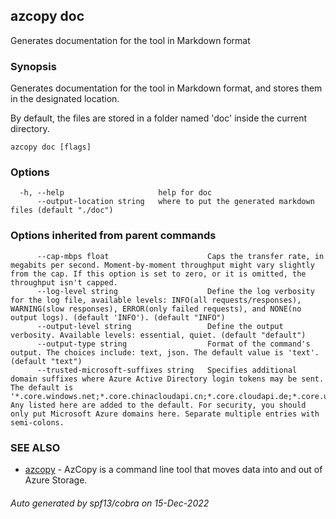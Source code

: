 ## azcopy doc

Generates documentation for the tool in Markdown format

### Synopsis

Generates documentation for the tool in Markdown format, and stores them in the designated location.

By default, the files are stored in a folder named 'doc' inside the current directory.


```
azcopy doc [flags]
```

### Options

```
  -h, --help                     help for doc
      --output-location string   where to put the generated markdown files (default "./doc")
```

### Options inherited from parent commands

```
      --cap-mbps float                      Caps the transfer rate, in megabits per second. Moment-by-moment throughput might vary slightly from the cap. If this option is set to zero, or it is omitted, the throughput isn't capped.
      --log-level string                    Define the log verbosity for the log file, available levels: INFO(all requests/responses), WARNING(slow responses), ERROR(only failed requests), and NONE(no output logs). (default 'INFO'). (default "INFO")
      --output-level string                 Define the output verbosity. Available levels: essential, quiet. (default "default")
      --output-type string                  Format of the command's output. The choices include: text, json. The default value is 'text'. (default "text")
      --trusted-microsoft-suffixes string   Specifies additional domain suffixes where Azure Active Directory login tokens may be sent.  The default is '*.core.windows.net;*.core.chinacloudapi.cn;*.core.cloudapi.de;*.core.usgovcloudapi.net;*.storage.azure.net'. Any listed here are added to the default. For security, you should only put Microsoft Azure domains here. Separate multiple entries with semi-colons.
```

### SEE ALSO

* [azcopy](azcopy.md)	 - AzCopy is a command line tool that moves data into and out of Azure Storage.

###### Auto generated by spf13/cobra on 15-Dec-2022
